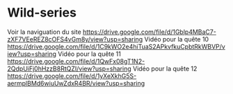 # Wild-series
Voir la naviguation du site
https://drive.google.com/file/d/1Gblp4MBaC7-zXF7VEeREZ8cOFS4vGm8y/view?usp=sharing
Vidéo pour la quête 10 
https://drive.google.com/file/d/1C9kWO2e4hiTuaS2APkvfkuCpbtRkWBVP/view?usp=sharing
Vidéo pour la quête 11
https://drive.google.com/file/d/1QwFx08gT1N2-2QdpUiFj0hHzzB8RtQZI/view?usp=sharing
Vidéo pour la quête 12 
https://drive.google.com/file/d/1yXeXkhG5S-aermplBMd6wiuUwZdxR4BR/view?usp=sharing
